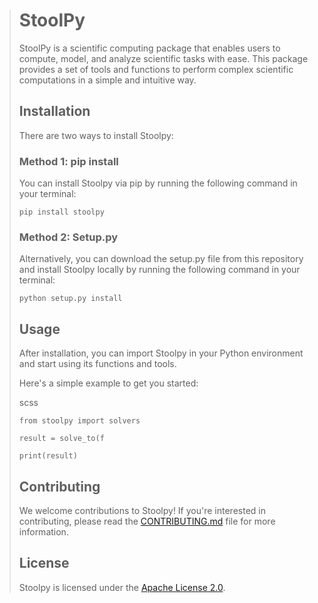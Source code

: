 > StoolPy
> =======
> 
> StoolPy is a scientific computing package that enables users to compute, model, and analyze scientific tasks with ease. This package provides a set of tools and functions to perform complex scientific computations in a simple and intuitive way.
> 
> Installation
> ------------
> 
> There are two ways to install Stoolpy:
> 
> ### Method 1: pip install
> 
> You can install Stoolpy via pip by running the following command in your terminal:
> 
> `pip install stoolpy`
> 
> ### Method 2: Setup.py
> 
> Alternatively, you can download the setup.py file from this repository and install Stoolpy locally by running the following command in your terminal:
> 
> `python setup.py install`
> 
> Usage
> -----
> 
> After installation, you can import Stoolpy in your Python environment and start using its functions and tools.
> 
> Here's a simple example to get you started:
> 
> scss
> 
> ```
> from stoolpy import solvers
> 
> result = solve_to(f
> 
> print(result)
> ```
> 
> Contributing
> ------------
> 
> We welcome contributions to Stoolpy! If you're interested in contributing, please read the [CONTRIBUTING.md](CONTRIBUTING.md) file for more information.
> 
> License
> -------
> 
> Stoolpy is licensed under the [Apache License 2.0](LICENSE).
